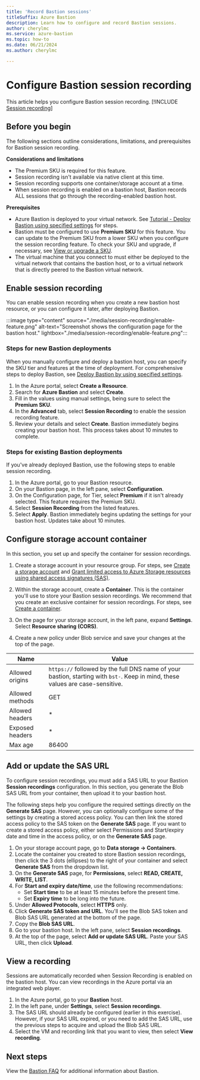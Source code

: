 ```yaml
---
title: 'Record Bastion sessions'
titleSuffix: Azure Bastion
description: Learn how to configure and record Bastion sessions.
author: cherylmc
ms.service: azure-bastion
ms.topic: how-to
ms.date: 06/21/2024
ms.author: cherylmc

---
```


# Configure Bastion session recording

This article helps you configure Bastion session recording. [!INCLUDE [Session recording](../../includes/bastion-session-recording-description.md)]

## Before you begin

The following sections outline considerations, limitations, and prerequisites for Bastion session recording.

**Considerations and limitations**

* The Premium SKU is required for this feature.
* Session recording isn't available via native client at this time.
* Session recording supports one container/storage account at a time.
* When session recording is enabled on a bastion host, Bastion records ALL sessions that go through the recording-enabled bastion host.

**Prerequisites**

* Azure Bastion is deployed to your virtual network. See [Tutorial - Deploy Bastion using specified settings](tutorial-create-host-portal.md) for steps.
* Bastion must be configured to use **Premium SKU** for this feature. You can update to the Premium SKU from a lower SKU when you configure the session recording feature. To check your SKU and upgrade, if necessary, see [View or upgrade a SKU](upgrade-sku.md).
* The virtual machine that you connect to must either be deployed to the virtual network that contains the bastion host, or to a virtual network that is directly peered to the Bastion virtual network.

## Enable session recording

You can enable session recording when you create a new bastion host resource, or you can configure it later, after deploying Bastion.

:::image type="content" source="./media/session-recording/enable-feature.png" alt-text="Screenshot shows the configuration page for the bastion host." lightbox="./media/session-recording/enable-feature.png":::

### Steps for new Bastion deployments

When you manually configure and deploy a bastion host, you can specify the SKU tier and features at the time of deployment. For comprehensive steps to deploy Bastion, see [Deploy Bastion by using specified settings](tutorial-create-host-portal.md).

1. In the Azure portal, select **Create a Resource**.
1. Search for **Azure Bastion** and select **Create**.  
1. Fill in the values using manual settings, being sure to select the **Premium SKU**.
1. In the **Advanced** tab, select **Session Recording** to enable the session recording feature.
1. Review your details and select **Create**. Bastion immediately begins creating your bastion host. This process takes about 10 minutes to complete.

### Steps for existing Bastion deployments

If you've already deployed Bastion, use the following steps to enable session recording.

1. In the Azure portal, go to your Bastion resource.
1. On your Bastion page, in the left pane, select **Configuration**.
1. On the Configuration page, for Tier, select **Premium** if it isn't already selected. This feature requires the Premium SKU.
1. Select **Session Recording** from the listed features.
1. Select **Apply**. Bastion immediately begins updating the settings for your bastion host. Updates take about 10 minutes.

## Configure storage account container

In this section, you set up and specify the container for session recordings.

1. Create a storage account in your resource group. For steps, see [Create a storage account](../storage/common/storage-account-create.md) and [Grant limited access to Azure Storage resources using shared access signatures (SAS)](../storage/common/storage-sas-overview.md).

1. Within the storage account, create a **Container**. This is the container you'll use to store your Bastion session recordings. We recommend that you create an exclusive container for session recordings. For steps, see [Create a container](../storage/blobs/storage-quickstart-blobs-portal.md#create-a-container).
1. On the page for your storage account, in the left pane, expand **Settings**. Select **Resource sharing (CORS)**.
1. Create a new policy under Blob service and save your changes at the top of the page.

| Name |  Value |
|---|---|
 |Allowed origins | `https://` followed by the full DNS name of your bastion, starting with `bst-`. Keep in mind, these values are case-sensitive. |
|Allowed methods | GET|
|Allowed headers |*|
|Exposed headers|*|
|Max age| 86400|




## Add or update the SAS URL

To configure session recordings, you must add a SAS URL to your Bastion **Session recordings** configuration. In this section, you generate the Blob SAS URL from your container, then upload it to your bastion host.

The following steps help you configure the required settings directly on the **Generate SAS** page. However, you can optionally configure some of the settings by creating a stored access policy. You can then link the stored access policy to the SAS token on the **Generate SAS** page. If you want to create a stored access policy, either select Permissions and Start/expiry date and time in the access policy, or on the **Generate SAS** page.

1. On your storage account page, go to **Data storage -> Containers**.
1. Locate the container you created to store Bastion session recordings, then click the 3 dots (ellipses) to the right of your container and select **Generate SAS** from the dropdown list.
1. On the **Generate SAS** page, for **Permissions**, select **READ, CREATE, WRITE, LIST**.
1. For **Start and expiry date/time**, use the following recommendations:
   * Set **Start time** to be at least 15 minutes before the present time.
   * Set **Expiry time** to be long into the future.
1. Under **Allowed Protocols**, select **HTTPS** only.
1. Click **Generate SAS token and URL**. You'll see the Blob SAS token and Blob SAS URL generated at the bottom of the page.
1. Copy the **Blob SAS URL**.
1. Go to your bastion host. In the left pane, select **Session recordings**.
1. At the top of the page, select **Add or update SAS URL**. Paste your SAS URL, then click **Upload**.

## View a recording

Sessions are automatically recorded when Session Recording is enabled on the bastion host. You can view recordings in the Azure portal via an integrated web player.

1. In the Azure portal, go to your **Bastion** host.
1. In the left pane, under **Settings**, select **Session recordings**.
1. The SAS URL should already be configured (earlier in this exercise). However, if your SAS URL expired, or you need to add the SAS URL, use the previous steps to acquire and upload the Blob SAS URL.
1. Select the VM and recording link that you want to view, then select **View recording**.

## Next steps

View the [Bastion FAQ](bastion-faq.md) for additional information about Bastion.
